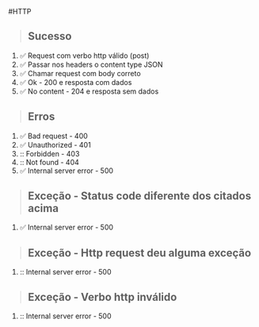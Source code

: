 #HTTP

> ## Sucesso
1. :white_check_mark: Request com verbo http válido (post)
2. :white_check_mark: Passar nos headers o content type JSON
3. :white_check_mark: Chamar request com body correto
4. :white_check_mark: Ok - 200 e resposta com dados
5. :white_check_mark: No content - 204 e resposta sem dados

> ## Erros
1. :white_check_mark: Bad request - 400
2. :white_check_mark: Unauthorized - 401
3. :: Forbidden - 403
4. :: Not found - 404
5. :white_check_mark: Internal server error - 500

> ## Exceção - Status code diferente dos citados acima
1. :white_check_mark: Internal server error - 500

> ## Exceção - Http request deu alguma exceção
1. :: Internal server error - 500

> ## Exceção - Verbo http inválido
1. :: Internal server error - 500